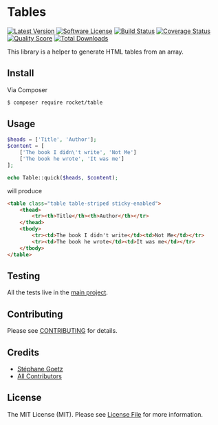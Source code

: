 # Tables

[![Latest Version](https://img.shields.io/github/release/RocketPropelledTortoise/ui.svg?style=flat-square)](https://github.com/RocketPropelledTortoise/ui/releases)
[![Software License](https://img.shields.io/badge/license-MIT-brightgreen.svg?style=flat-square)](https://github.com/rocket/ui/blob/master/LICENSE.md)
[![Build Status](https://img.shields.io/travis/RocketPropelledTortoise/UI/master.svg?style=flat-square)](https://travis-ci.org/RocketPropelledTortoise/UI)
[![Coverage Status](https://img.shields.io/scrutinizer/coverage/g/RocketPropelledTortoise/UI.svg?style=flat-square)](https://scrutinizer-ci.com/g/rocket/ui/code-structure)
[![Quality Score](https://img.shields.io/scrutinizer/g/RocketPropelledTortoise/UI.svg?style=flat-square)](https://scrutinizer-ci.com/g/rocket/ui)
[![Total Downloads](https://img.shields.io/packagist/dt/rocket/ui.svg?style=flat-square)](https://packagist.org/packages/rocket/ui)

This library is a helper to generate HTML tables from an array.

## Install

Via Composer

``` bash
$ composer require rocket/table
```

## Usage

``` php
$heads = ['Title', 'Author'];
$content = [
    ['The book I didn\'t write', 'Not Me']
    ['The book he wrote', 'It was me']
];

echo Table::quick($heads, $content);
```

will produce

``` html
<table class="table table-striped sticky-enabled">
    <thead>
        <tr><th>Title</th><th>Author</th></tr>
    </thead>
    <tbody>
        <tr><td>The book I didn't write</td><td>Not Me</td></tr>
        <tr><td>The book he wrote</td><td>It was me</td></tr>
    </tbody>
</table>
```

## Testing

All the tests live in the [main project](https://github.com/rocket/ui).

## Contributing

Please see [CONTRIBUTING](https://github.com/rocket/ui/blob/master/CONTRIBUTING.md) for details.

## Credits

- [Stéphane Goetz](https://github.com/onigoetz)
- [All Contributors](https://github.com/RocketPropelledTortoise/:package_name/contributors)

## License

The MIT License (MIT). Please see [License File](https://github.com/rocket/ui/blob/master/LICENSE.md) for more information.
